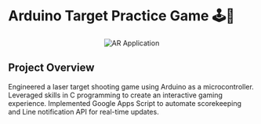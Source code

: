 # Arduino Target Practice Game 🕹️👾

<p align="center">
  <img alt="AR Application" src="https://github.com/settawatb/Arduino_Target_Practice_Game-/assets/90975874/be558349-a170-46f6-86a6-5fe1acf49bb0">
</p>

## Project Overview
Engineered a laser target shooting game using Arduino as a microcontroller. Leveraged skills in C programming to create an interactive gaming experience. Implemented Google Apps Script to automate scorekeeping and Line notification API for real-time updates.


